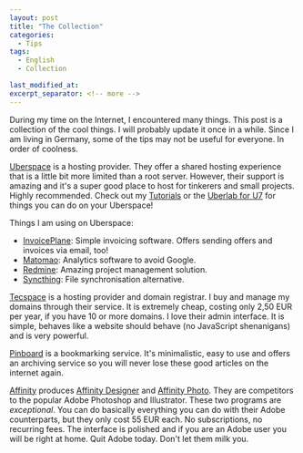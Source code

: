 ```yaml
---
layout: post
title: "The Collection"
categories:
  - Tips
tags:
  - English
  - Collection

last_modified_at:
excerpt_separator: <!-- more -->
---
```


During my time on the Internet, I encountered many things. This post is a collection of the cool things. I will probably update it once in a while. Since I am living in Germany, some of the tips may not be useful for everyone. In order of coolness.

 <!-- more -->

[Uberspace](https://uberspace.de) is a hosting provider. They offer a shared hosting experience that is a little bit more limited than a root server. However, their support is amazing and it's a super good place to host for tinkerers and small projects. Highly recommended. Check out my [Tutorials](/category/tutorials.html) or the [Uberlab for U7](https://lab.uberspace.de) for things you can do on your Uberspace!

Things I am using on Uberspace:

- [InvoicePlane](http://invoiceplane.com): Simple invoicing software. Offers sending offers and invoices via email, too!
- [Matomao](https://matomo.org): Analytics software to avoid Google.
- [Redmine](http://redmine.org): Amazing project management solution.
- [Syncthing](http://syncthing.net): File synchronisation alternative.

[Tecspace](https://tecspace.de) is a hosting provider and domain registrar. I buy and manage my domains through their service. It is extremely cheap, costing only 2,50 EUR per year, if you have 10 or more domains. I love their admin interface. It is simple, behaves like a website should behave (no JavaScript shenanigans) and is very powerful.

[Pinboard](https://pinboard.in) is a bookmarking service. It's minimalistic, easy to use and offers an archiving service so you will never lose these good articles on the internet again. 

[Affinity](https://affinity.serif.com/) produces [Affinity Designer](https://affinity.serif.com/en-gb/designer/) and [Affinity Photo](https://affinity.serif.com/en-gb/photo/). They are competitors to the popular Adobe Photoshop and Illustrator. These two programs are *exceptional*. You can do basically everything you can do with their Adobe counterparts, but they only cost 55 EUR each. No subscriptions, no recurring fees. The interface is polished and if you are an Adobe user you will be right at home. Quit Adobe today. Don't let them milk you.